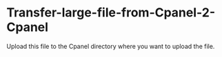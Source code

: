 # Transfer-large-file-from-Cpanel-2-Cpanel
Upload this file to the Cpanel directory where you want to upload the file. 
